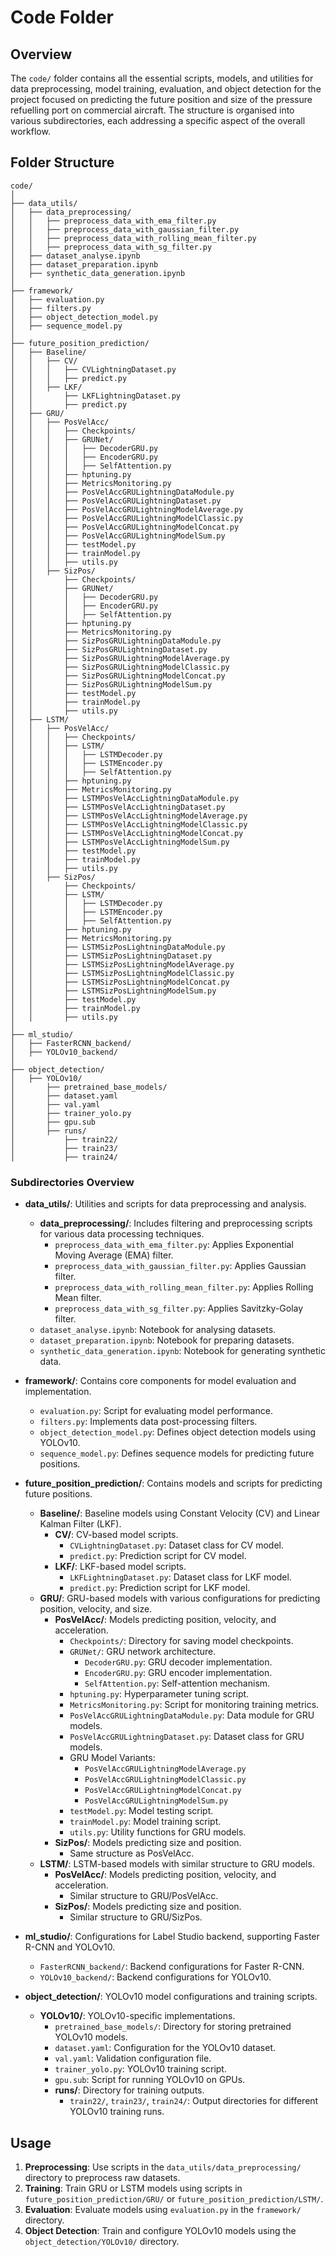 # Code Folder

## Overview

The `code/` folder contains all the essential scripts, models, and utilities for data preprocessing, model training, evaluation, and object detection for the project focused on predicting the future position and size of the pressure refuelling port on commercial aircraft. The structure is organised into various subdirectories, each addressing a specific aspect of the overall workflow.

## Folder Structure

```plaintext
code/
│
├── data_utils/
│   ├── data_preprocessing/
│   │   ├── preprocess_data_with_ema_filter.py
│   │   ├── preprocess_data_with_gaussian_filter.py
│   │   ├── preprocess_data_with_rolling_mean_filter.py
│   │   ├── preprocess_data_with_sg_filter.py
│   ├── dataset_analyse.ipynb
│   ├── dataset_preparation.ipynb
│   ├── synthetic_data_generation.ipynb
│
├── framework/
│   ├── evaluation.py
│   ├── filters.py
│   ├── object_detection_model.py
│   ├── sequence_model.py
│
├── future_position_prediction/
│   ├── Baseline/
│   │   ├── CV/
│   │   │   ├── CVLightningDataset.py
│   │   │   ├── predict.py
│   │   ├── LKF/
│   │       ├── LKFLightningDataset.py
│   │       ├── predict.py
│   ├── GRU/
│   │   ├── PosVelAcc/
│   │   │   ├── Checkpoints/
│   │   │   ├── GRUNet/
│   │   │   │   ├── DecoderGRU.py
│   │   │   │   ├── EncoderGRU.py
│   │   │   │   ├── SelfAttention.py
│   │   │   ├── hptuning.py
│   │   │   ├── MetricsMonitoring.py
│   │   │   ├── PosVelAccGRULightningDataModule.py
│   │   │   ├── PosVelAccGRULightningDataset.py
│   │   │   ├── PosVelAccGRULightningModelAverage.py
│   │   │   ├── PosVelAccGRULightningModelClassic.py
│   │   │   ├── PosVelAccGRULightningModelConcat.py
│   │   │   ├── PosVelAccGRULightningModelSum.py
│   │   │   ├── testModel.py
│   │   │   ├── trainModel.py
│   │   │   ├── utils.py
│   │   ├── SizPos/
│   │       ├── Checkpoints/
│   │       ├── GRUNet/
│   │       │   ├── DecoderGRU.py
│   │       │   ├── EncoderGRU.py
│   │       │   ├── SelfAttention.py
│   │       ├── hptuning.py
│   │       ├── MetricsMonitoring.py
│   │       ├── SizPosGRULightningDataModule.py
│   │       ├── SizPosGRULightningDataset.py
│   │       ├── SizPosGRULightningModelAverage.py
│   │       ├── SizPosGRULightningModelClassic.py
│   │       ├── SizPosGRULightningModelConcat.py
│   │       ├── SizPosGRULightningModelSum.py
│   │       ├── testModel.py
│   │       ├── trainModel.py
│   │       ├── utils.py
│   ├── LSTM/
│   │   ├── PosVelAcc/
│   │   │   ├── Checkpoints/
│   │   │   ├── LSTM/
│   │   │   │   ├── LSTMDecoder.py
│   │   │   │   ├── LSTMEncoder.py
│   │   │   │   ├── SelfAttention.py
│   │   │   ├── hptuning.py
│   │   │   ├── MetricsMonitoring.py
│   │   │   ├── LSTMPosVelAccLightningDataModule.py
│   │   │   ├── LSTMPosVelAccLightningDataset.py
│   │   │   ├── LSTMPosVelAccLightningModelAverage.py
│   │   │   ├── LSTMPosVelAccLightningModelClassic.py
│   │   │   ├── LSTMPosVelAccLightningModelConcat.py
│   │   │   ├── LSTMPosVelAccLightningModelSum.py
│   │   │   ├── testModel.py
│   │   │   ├── trainModel.py
│   │   │   ├── utils.py
│   │   ├── SizPos/
│   │       ├── Checkpoints/
│   │       ├── LSTM/
│   │       │   ├── LSTMDecoder.py
│   │       │   ├── LSTMEncoder.py
│   │       │   ├── SelfAttention.py
│   │       ├── hptuning.py
│   │       ├── MetricsMonitoring.py
│   │       ├── LSTMSizPosLightningDataModule.py
│   │       ├── LSTMSizPosLightningDataset.py
│   │       ├── LSTMSizPosLightningModelAverage.py
│   │       ├── LSTMSizPosLightningModelClassic.py
│   │       ├── LSTMSizPosLightningModelConcat.py
│   │       ├── LSTMSizPosLightningModelSum.py
│   │       ├── testModel.py
│   │       ├── trainModel.py
│   │       ├── utils.py
│
├── ml_studio/
│   ├── FasterRCNN_backend/
│   ├── YOLOv10_backend/
│
├── object_detection/
│   ├── YOLOv10/
│       ├── pretrained_base_models/
│       ├── dataset.yaml
│       ├── val.yaml
│       ├── trainer_yolo.py
│       ├── gpu.sub
│       ├── runs/
│           ├── train22/
│           ├── train23/
│           ├── train24/
```

### Subdirectories Overview

- **data_utils/**: Utilities and scripts for data preprocessing and analysis.

  - **data_preprocessing/**: Includes filtering and preprocessing scripts for various data processing techniques.
    - `preprocess_data_with_ema_filter.py`: Applies Exponential Moving Average (EMA) filter.
    - `preprocess_data_with_gaussian_filter.py`: Applies Gaussian filter.
    - `preprocess_data_with_rolling_mean_filter.py`: Applies Rolling Mean filter.
    - `preprocess_data_with_sg_filter.py`: Applies Savitzky-Golay filter.
  - `dataset_analyse.ipynb`: Notebook for analysing datasets.
  - `dataset_preparation.ipynb`: Notebook for preparing datasets.
  - `synthetic_data_generation.ipynb`: Notebook for generating synthetic data.

- **framework/**: Contains core components for model evaluation and implementation.

  - `evaluation.py`: Script for evaluating model performance.
  - `filters.py`: Implements data post-processing filters.
  - `object_detection_model.py`: Defines object detection models using YOLOv10.
  - `sequence_model.py`: Defines sequence models for predicting future positions.

- **future_position_prediction/**: Contains models and scripts for predicting future positions.

  - **Baseline/**: Baseline models using Constant Velocity (CV) and Linear Kalman Filter (LKF).
    - **CV/**: CV-based model scripts.
      - `CVLightningDataset.py`: Dataset class for CV model.
      - `predict.py`: Prediction script for CV model.
    - **LKF/**: LKF-based model scripts.
      - `LKFLightningDataset.py`: Dataset class for LKF model.
      - `predict.py`: Prediction script for LKF model.
  - **GRU/**: GRU-based models with various configurations for predicting position, velocity, and size.
    - **PosVelAcc/**: Models predicting position, velocity, and acceleration.
      - `Checkpoints/`: Directory for saving model checkpoints.
      - `GRUNet/`: GRU network architecture.
        - `DecoderGRU.py`: GRU decoder implementation.
        - `EncoderGRU.py`: GRU encoder implementation.
        - `SelfAttention.py`: Self-attention mechanism.
      - `hptuning.py`: Hyperparameter tuning script.
      - `MetricsMonitoring.py`: Script for monitoring training metrics.
      - `PosVelAccGRULightningDataModule.py`: Data module for GRU models.
      - `PosVelAccGRULightningDataset.py`: Dataset class for GRU models.
      - GRU Model Variants:
        - `PosVelAccGRULightningModelAverage.py`
        - `PosVelAccGRULightningModelClassic.py`
        - `PosVelAccGRULightningModelConcat.py`
        - `PosVelAccGRULightningModelSum.py`
      - `testModel.py`: Model testing script.
      - `trainModel.py`: Model training script.
      - `utils.py`: Utility functions for GRU models.
    - **SizPos/**: Models predicting size and position.
      - Same structure as PosVelAcc.
  - **LSTM/**: LSTM-based models with similar structure to GRU models.
    - **PosVelAcc/**: Models predicting position, velocity, and acceleration.
      - Similar structure to GRU/PosVelAcc.
    - **SizPos/**: Models predicting size and position.
      - Similar structure to GRU/SizPos.

- **ml_studio/**: Configurations for Label Studio backend, supporting Faster R-CNN and YOLOv10.

  - `FasterRCNN_backend/`: Backend configurations for Faster R-CNN.
  - `YOLOv10_backend/`: Backend configurations for YOLOv10.

- **object_detection/**: YOLOv10 model configurations and training scripts.
  - **YOLOv10/**: YOLOv10-specific implementations.
    - `pretrained_base_models/`: Directory for storing pretrained YOLOv10 models.
    - `dataset.yaml`: Configuration for the YOLOv10 dataset.
    - `val.yaml`: Validation configuration file.
    - `trainer_yolo.py`: YOLOv10 training script.
    - `gpu.sub`: Script for running YOLOv10 on GPUs.
    - **runs/**: Directory for training outputs.
      - `train22/`, `train23/`, `train24/`: Output directories for different YOLOv10 training runs.

## Usage

1. **Preprocessing**: Use scripts in the `data_utils/data_preprocessing/` directory to preprocess raw datasets.
2. **Training**: Train GRU or LSTM models using scripts in `future_position_prediction/GRU/` or `future_position_prediction/LSTM/`.
3. **Evaluation**: Evaluate models using `evaluation.py` in the `framework/` directory.
4. **Object Detection**: Train and configure YOLOv10 models using the `object_detection/YOLOv10/` directory.

